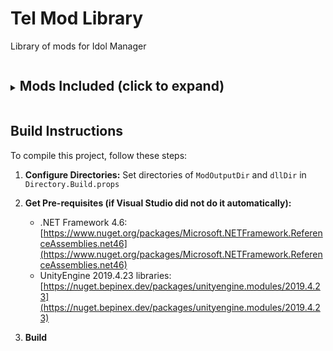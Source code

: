# Tel Mod Library

Library of mods for Idol Manager

<details>
<summary><h2 style="display: inline-block;">Mods Included (click to expand)</h2></summary>

* Concert Rebalance
* Effortless Training
* Extended SSK
* Fan Attrition
* FastForward
* Going Viral (work in progress - buggy)
* Growing Distant
* IM-HarmonyIntegration Plugin
* JSON Load Order
* MBTI Personalities
* Menu Hotkeys
* ModMenus
* More Sister Groups
* National Tour
* Never Graduate
* Policies That Matter
* Stale Theater Shows
* Star Signs
* Targeted Auditions
* Tour Stamina Limit
* Traits Expansion
* Traits Fix
* Unofficial Patch
* Worker Rights
</details>


## Build Instructions

To compile this project, follow these steps:

1. **Configure Directories:** Set directories of `ModOutputDir` and `dllDir` in `Directory.Build.props`

2. **Get Pre-requisites (if Visual Studio did not do it automatically):** 
   - .NET Framework 4.6: [https://www.nuget.org/packages/Microsoft.NETFramework.ReferenceAssemblies.net46](https://www.nuget.org/packages/Microsoft.NETFramework.ReferenceAssemblies.net46)
   - UnityEngine 2019.4.23 libraries: [https://nuget.bepinex.dev/packages/unityengine.modules/2019.4.23](https://nuget.bepinex.dev/packages/unityengine.modules/2019.4.23)

3. **Build**

